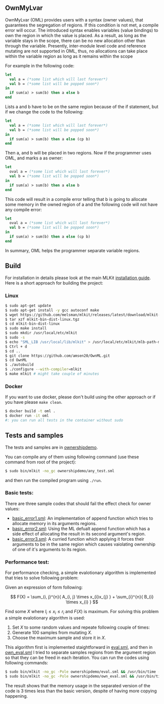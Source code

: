 ## OwnMyLvar
OwnMyLvar (OML) provides users with a syntax (owner values), that guarantees the segregation of regions. If this condition is not met, a compile error will occur.
The introduced syntax enables variables (value bindings) to own the region in which the value is placed. As a result, as long as the variable stays in the scope, there can be no new allocation other than through the variable.
Presently, inter-module level code and reference mutating are not supported in OML, thus, no allocations can take place within the variable region as long as it remains within the scope

For example in the following code:
```sml
let 
  val a = (*some list which will last forever*)
  val b = (*some list will be popped soon*)
in
  if sum(a) > sum(b) then a else b
end
```

Lists a and b have to be on the same region because of the if statement, but if we change the code to the following:

```sml
let 
  val a = (*some list which will last forever*)
  val b = (*some list will be popped soon*)
in
  if sum(a) > sum(b) then a else (cp b)
end
```

Then a, and b will be placed in two regions. Now if the programmer uses OML, and marks a as owner:

```sml
let 
  oval a = (*some list which will last forever*)
  val b = (*some list will be popped soon*)
in
  if sum(a) > sum(b) then a else b
end
```

This code will result in a compile error telling that b is going to allocate some memory in the owned region of a and the following code will not have any compile error:

```sml
let 
  oval a = (*some list which will last forever*)
  val b = (*some list will be popped soon*)
in
  if sum(a) > sum(b) then a else (cp b)
end
```

In summary, OML helps the programmer separate variable regions.


## Build

For installation in details please look at the main MLKit [installation guide](https://github.com/melsman/mlkit?tab=readme-ov-file#installation). Here is a short approach for building the project:

### Linux
```bash
$ sudo apt-get update
$ sudo apt-get install -y gcc autoconf make
$ wget https://github.com/melsman/mlkit/releases/latest/download/mlkit-bin-dist-linux.tgz
$ tar xzf mlkit-bin-dist-linux.tgz
$ cd mlkit-bin-dist-linux
$ sudo make install
$ sudo mkdir /usr/local/etc/mlkit
$ sudo -s
$ echo "SML_LIB /usr/local/lib/mlkit" > /usr/local/etc/mlkit/mlb-path-map
$ Ctrl + d
$ cd ..
$ git clone https://github.com/amsen20/OwnML.git
$ cd OwnML
$ ./autobuild
$ ./configure --with-compiler=mlkit
$ make mlkit # might take couple of minutes
```
### Docker
If you want to use docker, please don't build using the other approach or if you have please `make clean`.
```bash
$ docker build -t oml .
$ docker run -it oml
#: you can run all tests in the container without sudo
```

## Tests and samples
The tests and samples are in [ownershipdemo](/ownershipdemo).

You can compile any of them using following command (use these command from root of the project):
```bash
$ sudo bin/mlkit -no_gc ownershipdemo/any_test.sml
```
and then run the compiled program using `./run`.
### Basic tests:
There are three sample codes that should fail the effect check for owner values:
- [basic_error1.sml](/ownershipdemo/basic_error1.sml): An implementation of append function which tries to allocate memory in its arguments regions.
- [basic_error2.sml](/ownershipdemo/basic_error2.sml): Using the ML defualt append function which has a side effect of allocating the result in its second argument's region.
- [basic_error3.sml](/ownershipdemo/basic_error3.sml): A curried function which applying it forces their arguments to be in the same region which causes vaiolating ownership of one of it's arguments to its region.
### Performance test:
For performance checking, a simple evalotionary algorithm is implemented that tries to solve following problem:

Given an expression of form following:

$$ F(X) = \sum_{i, j}^{n}{ A_{i, j} \times x_{i}x_{j} } + \sum_{i}^{n}{ B_{i} \times x_{i} } $$

Find some $X$ where $l_i \leq x_i \leq r_i$ and $F(X)$ is maximum. For solving this problem a simple evalotionary algorithm is used:
1. Set $X$ to some random values and repeate following couple of times:
2. Generate $100$ samples from mutating $X$.
3. Choose the maximum sample and store it in $X$.

This algorithm first is implemented staightforward in [eval.sml](/ownershipdemo/eval.sml), and then in [own_eval.sml](/ownershipdemo/own_eval.sml) I tried to separate samples regions from the argument region so that they can be freed in each iteration.
You can run the codes using following commands:
```bash
$ sudo bin/mlkit -no_gc -Pole ownershipdemo/eval.sml && /usr/bin/time -v ./run
$ sudo bin/mlkit -no_gc -Pole ownershipdemo/own_eval.sml && /usr/bin/time -v ./run
```
The result shows that the memory usage in the separated version of the code is 3 times less than the basic version, despite of having more copying happening.
